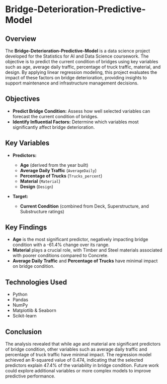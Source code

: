 # Bridge-Deterioration-Predictive-Model

## Overview

The **Bridge-Deterioration-Predictive-Model** is a data science project developed for the Statistics for AI and Data Science coursework. The objective is to predict the current condition of bridges using key variables such as age, average daily traffic, percentage of truck traffic, material, and design. By applying linear regression modeling, this project evaluates the impact of these factors on bridge deterioration, providing insights to support maintenance and infrastructure management decisions.

## Objectives

- **Predict Bridge Condition:** Assess how well selected variables can forecast the current condition of bridges.
- **Identify Influential Factors:** Determine which variables most significantly affect bridge deterioration.

## Key Variables

- **Predictors:**
  - **Age** (derived from the year built)
  - **Average Daily Traffic** (`AverageDaily`)
  - **Percentage of Trucks** (`Trucks_percent`)
  - **Material** (`Material`)
  - **Design** (`Design`)
  
- **Target:**
  - **Current Condition** (combined from Deck, Superstructure, and Substructure ratings)

## Key Findings

- **Age** is the most significant predictor, negatively impacting bridge condition with a -61.4% change over its range.
- **Material** plays a crucial role, with Timber and Steel materials associated with poorer conditions compared to Concrete.
- **Average Daily Traffic** and **Percentage of Trucks** have minimal impact on bridge condition.

## Technologies Used

- Python
- Pandas
- NumPy
- Matplotlib & Seaborn
- Scikit-learn

## Conclusion

The analysis revealed that while age and material are significant predictors of bridge condition, other variables such as average daily traffic and percentage of truck traffic have minimal impact. The regression model achieved an R-squared value of 0.474, indicating that the selected predictors explain 47.4% of the variability in bridge condition. Future work could explore additional variables or more complex models to improve predictive performance.

